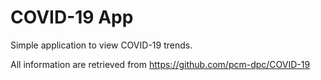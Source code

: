 # COVID-19 App
Simple application to view COVID-19 trends.

All information are retrieved from https://github.com/pcm-dpc/COVID-19

